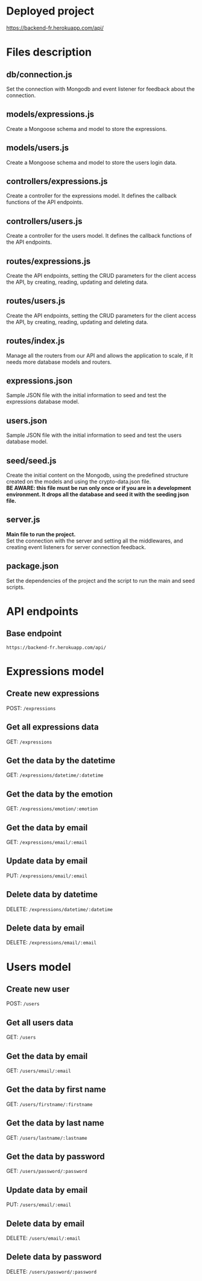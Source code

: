 # Deployed project

https://backend-fr.herokuapp.com/api/

# Files description

## db/connection.js

Set the connection with Mongodb and event listener for feedback about the connection.

## models/expressions.js

Create a Mongoose schema and model to store the expressions.

## models/users.js

Create a Mongoose schema and model to store the users login data.

## controllers/expressions.js

Create a controller for the expressions model. It defines the callback functions of the API endpoints.

## controllers/users.js

Create a controller for the users model. It defines the callback functions of the API endpoints.

## routes/expressions.js

Create the API endpoints, setting the CRUD parameters for the client access the API, by creating, reading, updating and deleting data.

## routes/users.js

Create the API endpoints, setting the CRUD parameters for the client access the API, by creating, reading, updating and deleting data.

## routes/index.js

Manage all the routers from our API and allows the application to scale, if It needs more database models and routers.

## expressions.json

Sample JSON file with the initial information to seed and test the expressions database model.

## users.json

Sample JSON file with the initial information to seed and test the users database model.

## seed/seed.js

Create the initial content on the Mongodb, using the predefined structure created on the models and using the crypto-data.json file.<br/>
**BE AWARE: this file must be run only once or if you are in a development environment. It drops all the database and seed it with the seeding json file.**

## server.js

**Main file to run the project.** </br>
Set the connection with the server and setting all the middlewares, and creating event listeners for server connection feedback.

## package.json

Set the dependencies of the project and the script to run the main and seed scripts.

# API endpoints

## Base endpoint

`https://backend-fr.herokuapp.com/api/`

# Expressions model

## Create new expressions

POST: `/expressions`

## Get all expressions data

GET: `/expressions`

## Get the data by the datetime

GET: `/expressions/datetime/:datetime`

## Get the data by the emotion

GET: `/expressions/emotion/:emotion`

## Get the data by email

GET: `/expressions/email/:email`

## Update data by email

PUT: `/expressions/email/:email`

## Delete data by datetime

DELETE: `/expressions/datetime/:datetime`

## Delete data by email

DELETE: `/expressions/email/:email`

# Users model

## Create new user

POST: `/users`

## Get all users data

GET: `/users`

## Get the data by email

GET: `/users/email/:email`

## Get the data by first name

GET: `/users/firstname/:firstname`

## Get the data by last name

GET: `/users/lastname/:lastname`

## Get the data by password

GET: `/users/password/:password`

## Update data by email

PUT: `/users/email/:email`

## Delete data by email

DELETE: `/users/email/:email`

## Delete data by password

DELETE: `/users/password/:password`
